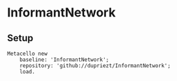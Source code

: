 # InformantNetwork

## Setup
```Smalltalk
Metacello new
    baseline: 'InformantNetwork';
    repository: 'github://dupriezt/InformantNetwork';
    load.
```
